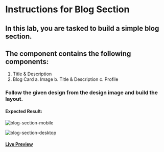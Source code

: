 # Instructions for Blog Section

## In this lab, you are tasked to build a simple blog section.

## The component contains the following components:

1. Title & Description
2. Blog Card a. Image b. Title & Description c. Profile

### Follow the given design from the design image and build the layout.

#### Expected Result:

![blog-section-mobile](https://github-production-user-asset-6210df.s3.amazonaws.com/117529414/247100073-af81e9c4-463b-4ab8-822b-57375b2cf53f.png?X-Amz-Algorithm=AWS4-HMAC-SHA256&X-Amz-Credential=AKIAVCODYLSA53PQK4ZA%2F20241018%2Fus-east-1%2Fs3%2Faws4_request&X-Amz-Date=20241018T180159Z&X-Amz-Expires=300&X-Amz-Signature=295bc2601497d70aa491e73a723d94467894159830316886404172a6ecb07d17&X-Amz-SignedHeaders=host)

![blog-section-desktop](https://github-production-user-asset-6210df.s3.amazonaws.com/117529414/247100104-ffb3b4f2-a2d6-4339-8829-bffc604225b3.jpeg?X-Amz-Algorithm=AWS4-HMAC-SHA256&X-Amz-Credential=AKIAVCODYLSA53PQK4ZA%2F20241018%2Fus-east-1%2Fs3%2Faws4_request&X-Amz-Date=20241018T180139Z&X-Amz-Expires=300&X-Amz-Signature=32a0e729380acbf67844aee0a8662e7a55a1230b0c7e7f2d493767a75535efbc&X-Amz-SignedHeaders=host)

#### [Live Preview](https://selimbiber.github.io/Vanilla-CSS-Challenges/Day08-blog-section/)
